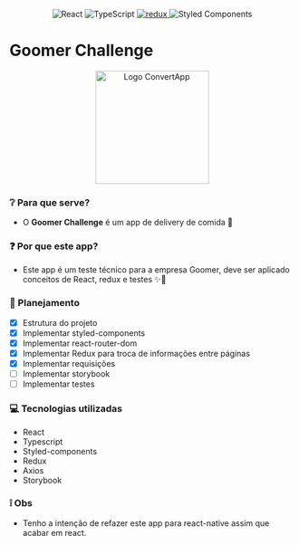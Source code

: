 <p align="center">
  <img alt="React" src="https://img.shields.io/badge/-React-45b8d8?style=flat-square&logo=react&logoColor=white" />
  <img alt="TypeScript" src="https://img.shields.io/badge/-TypeScript-007ACC?style=flat-square&logo=typescript&logoColor=white" />
  <a href="https://github.com/pedro-candido/redux-counter">
    <img alt="redux" src="https://img.shields.io/badge/-Redux-764ABC?style=flat-square&logo=redux&logoColor=white" />
  </a>
  <img alt="Styled Components" src="https://img.shields.io/badge/-Styled_Components-db7092?style=flat-square&logo=styled-components&logoColor=white" />
</p>

# Goomer Challenge

<p align="center">
  <img src="https://i.imgur.com/PEOn46y.png" alt="Logo ConvertApp" width="200"/>
</p>

### ❔ Para que serve?
- O **Goomer Challenge** é um app de delivery de comida 🍕

### ❓ Por que este app?
- Este app é um teste técnico para a empresa Goomer, deve ser aplicado conceitos de React, redux e testes ✨🚀

### 📖 Planejamento
  - [x] Estrutura do projeto 
  - [x] Implementar styled-components
  - [x] Implementar react-router-dom
  - [x] Implementar Redux para troca de informações entre páginas
  - [x] Implementar requisições
  - [ ] Implementar storybook
  - [ ] Implementar testes

### 💻 Tecnologias utilizadas
- React
- Typescript
- Styled-components
- Redux
- Axios
- Storybook

### ❕ Obs
- Tenho a intenção de refazer este app para react-native assim que acabar em react.
